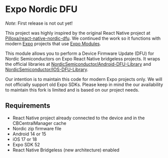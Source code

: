 # Expo Nordic DFU

*Note*: First release is not out yet!

This project was highly inspired by the original React Native project at [Pilloxa/react-native-nordic-dfu](https://github.com/Pilloxa/react-native-nordic-dfu). We continued the work so it functions with modern [Expo](http://expo.dev/) projects that use [Expo Modules](https://docs.expo.dev/modules/overview/).

This module allows you to perform a Device Firmware Update (DFU) for Nordic Semiconductors on Expo React Native bridgeless projects. It wraps the official libraries at [NordicSemiconductor/Android-DFU-Library](https://github.com/NordicSemiconductor/Android-DFU-Library) and [NordicSemiconductor/IOS-DFU-Library](https://github.com/NordicSemiconductor/IOS-DFU-Library).

Our intention is to maintain this code for modern Expo projects only. We will not officially support old Expo SDKs. Please keep in mind the our availability to maintain this fork is limited and is based on our project needs.

## Requirements

- React Native project already connected to the device and in the CBCentralManager cache
- Nordic zip firmware file
- Android 14 or 15
- iOS 17 or 18
- Expo SDK 52
- React Native Bridgeless (new architecture) enabled
